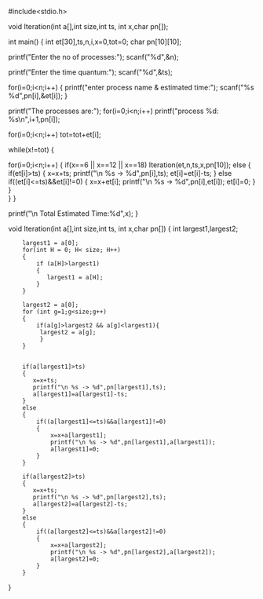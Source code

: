 #include<stdio.h>

void Iteration(int a[],int size,int ts, int x,char pn[]);

int main()
{
int et[30],ts,n,i,x=0,tot=0;
char pn[10][10];

printf("Enter the no of processes:");
scanf("%d",&n);

printf("Enter the time quantum:");
scanf("%d",&ts);

for(i=0;i<n;i++)
{
printf("enter process name & estimated time:");
scanf("%s %d",pn[i],&et[i]);
}

printf("The processes are:");
for(i=0;i<n;i++)
printf("process %d: %s\n",i+1,pn[i]);

for(i=0;i<n;i++)
tot=tot+et[i];

while(x!=tot)
{
	
  for(i=0;i<n;i++)
  {
  	if(x==6 || x==12 || x==18)
  		 Iteration(et,n,ts,x,pn[10]);
	else
	{
		if(et[i]>ts)
        {
           x=x+ts;
           printf("\n %s -> %d",pn[i],ts);
           et[i]=et[i]-ts;
        }
	    else
	        if((et[i]<=ts)&&et[i]!=0)
            {
                x=x+et[i];
                printf("\n %s -> %d",pn[i],et[i]);
                et[i]=0;
	        }
	  }  
  }
}

printf("\n Total Estimated Time:%d",x);
}

void Iteration(int a[],int size,int ts, int x,char pn[])
{
	  int largest1,largest2;
      
        largest1 = a[0];
        for(int H = 0; H< size; H++)
		{
            if (a[H]>largest1) 
			{
               largest1 = a[H];
            }
        }
        
        largest2 = a[0];
        for (int g=1;g<size;g++) 
		{
            if(a[g]>largest2 && a[g]<largest1){
             largest2 = a[g];
			 }
        }
		
	   
		if(a[largest1]>ts)
        {
           x=x+ts;
           printf("\n %s -> %d",pn[largest1],ts);
           a[largest1]=a[largest1]-ts;
        }
	    else
	    {
	    	if((a[largest1]<=ts)&&a[largest1]!=0)
            {
                x=x+a[largest1];
                printf("\n %s -> %d",pn[largest1],a[largest1]);
                a[largest1]=0;
	        }
		}

		if(a[largest2]>ts)
        {
           x=x+ts;
           printf("\n %s -> %d",pn[largest2],ts);
           a[largest2]=a[largest2]-ts;
        }
	    else
	    {
	    	if((a[largest2]<=ts)&&a[largest2]!=0)
            {
                x=x+a[largest2];
                printf("\n %s -> %d",pn[largest2],a[largest2]);
                a[largest2]=0;
	        }
		}
}

